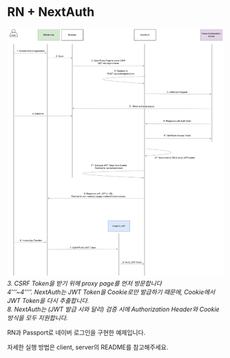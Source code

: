 # RN + NextAuth

![big-picture](./docs/big-picture.png)
_3. CSRF Token을 받기 위해 proxy page를 먼저 방문합니다<br/>
4’’’~4’’’’. NextAuth는 JWT Token을 Cookie로만 발급하기 때문에, Cookie에서 JWT Token을 다시 추출합니다.<br/> 8. NextAuth는 (JWT 발급 시와 달리) 검증 시에 Authorization Header와 Cookie 방식을 모두 지원합니다._

RN과 Passport로 네이버 로그인을 구현한 예제입니다.

자세한 실행 방법은 client, server의 README를 참고해주세요.
